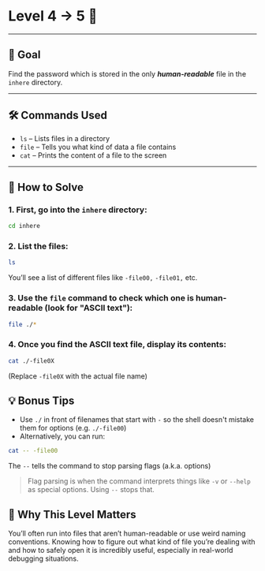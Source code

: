 # Level 4 → 5 🔎

---

## 🎯 Goal

Find the password which is stored in the only ***human-readable*** file in the `inhere` directory.

---

## 🛠 Commands Used

- `ls` – Lists files in a directory  
- `file` – Tells you what kind of data a file contains  
- `cat` – Prints the content of a file to the screen  

---

## 🚀 How to Solve

### 1. First, go into the `inhere` directory:

```bash
cd inhere
```

### 2. List the files:

```bash
ls
```

You’ll see a list of different files like `-file00,` `-file01,` etc.

### 3. Use the `file` command to check which one is human-readable (look for "ASCII text"):

```bash
file ./*
```

### 4. Once you find the ASCII text file, display its contents:

```bash
cat ./-file0X
```

(Replace `-file0X` with the actual file name)

## 💡 Bonus Tips

- Use `./` in front of filenames that start with `-` so the shell doesn't mistake them for options (e.g. `./-file00`)
- Alternatively, you can run:

```bash
cat -- -file00
```
The `--` tells the command to stop parsing flags (a.k.a. options)

> Flag parsing is when the command interprets things like `-v` or `--help` as special options. Using `--` stops that.

## 🧠 Why This Level Matters

You’ll often run into files that aren’t human-readable or use weird naming conventions. Knowing how to figure out what kind of file you’re dealing with and how to safely open it is incredibly useful, especially in real-world debugging situations.
